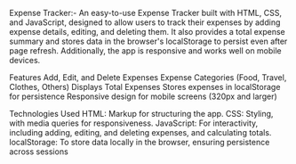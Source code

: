 Expense Tracker:-
An easy-to-use Expense Tracker built with HTML, CSS, and JavaScript, designed to allow users to track their expenses by adding expense details, editing, and deleting them. It also provides a total expense summary and stores data in the browser's localStorage to persist even after page refresh. Additionally, the app is responsive and works well on mobile devices.

Features
Add, Edit, and Delete Expenses
Expense Categories (Food, Travel, Clothes, Others)
Displays Total Expenses
Stores expenses in localStorage for persistence
Responsive design for mobile screens (320px and larger)

Technologies Used
HTML: Markup for structuring the app.
CSS: Styling, with media queries for responsiveness.
JavaScript: For interactivity, including adding, editing, and deleting expenses, and calculating totals.
localStorage: To store data locally in the browser, ensuring persistence across sessions
